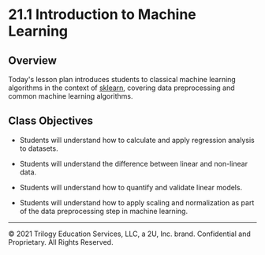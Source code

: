 # 21.1 Introduction to Machine Learning

## Overview

Today's lesson plan introduces students to classical machine learning algorithms in the context of [sklearn](http://scikit-learn.org/stable/), covering data preprocessing and common machine learning algorithms.

## Class Objectives

* Students will understand how to calculate and apply regression analysis to datasets.

* Students will understand the difference between linear and non-linear data.

* Students will understand how to quantify and validate linear models.

* Students will understand how to apply scaling and normalization as part of the data preprocessing step in machine learning.

- - -

© 2021 Trilogy Education Services, LLC, a 2U, Inc. brand. Confidential and Proprietary. All Rights Reserved.
